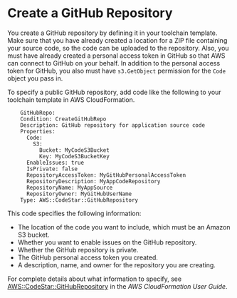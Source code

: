 # Create a GitHub Repository<a name="create-github"></a>

You create a GitHub repository by defining it in your toolchain template\. Make sure that you have already created a location for a ZIP file containing your source code, so the code can be uploaded to the repository\. Also, you must have already created a personal access token in GitHub so that AWS can connect to GitHub on your behalf\. In addition to the personal access token for GitHub, you also must have `s3.GetObject` permission for the `Code` object you pass in\.

To specify a public GitHub repository, add code like the following to your toolchain template in AWS CloudFormation\.

```
    GitHubRepo:
    Condition: CreateGitHubRepo
    Description: GitHub repository for application source code
    Properties:
      Code:
        S3:
          Bucket: MyCodeS3Bucket
          Key: MyCodeS3BucketKey
      EnableIssues: true
      IsPrivate: false
      RepositoryAccessToken: MyGitHubPersonalAccessToken
      RepositoryDescription: MyAppCodeRepository
      RepositoryName: MyAppSource
      RepositoryOwner: MyGitHubUserName
    Type: AWS::CodeStar::GitHubRepository
```

This code specifies the following information:
+ The location of the code you want to include, which must be an Amazon S3 bucket\.
+ Whether you want to enable issues on the GitHub repository\.
+ Whether the GitHub repository is private\.
+ The GitHub personal access token you created\.
+ A description, name, and owner for the repository you are creating\.

For complete details about what information to specify, see [AWS::CodeStar::GitHubRepository](https://docs.aws.amazon.com/AWSCloudFormation/latest/UserGuide/aws-resource-codestar-githubrepository.html) in the *AWS CloudFormation User Guide*\. 